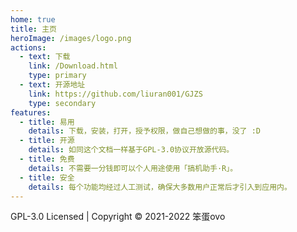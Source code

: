 ```yaml
---
home: true
title: 主页
heroImage: /images/logo.png
actions:
  - text: 下载
    link: /Download.html
    type: primary
  - text: 开源地址
    link: https://github.com/liuran001/GJZS
    type: secondary
features:
  - title: 易用
    details: 下载，安装，打开，授予权限，做自己想做的事，没了 :D
  - title: 开源
    details: 如同这个文档一样基于GPL-3.0协议开放源代码。
  - title: 免费
    details: 不需要一分钱即可以个人用途使用「搞机助手·R」。
  - title: 安全
    details: 每个功能均经过人工测试，确保大多数用户正常后才引入到应用内。
---
```


<div class="footer">GPL-3.0 Licensed | Copyright © 2021-2022 笨蛋ovo</div>
